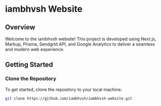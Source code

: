 # iambhvsh Website

## Overview

Welcome to the iambhvsh website! This project is developed using Next.js, Markup, Prisma, Sendgrid API, and Google Analytics to deliver a seamless and modern web experience.

## Getting Started

### Clone the Repository

To get started, clone the repository to your local machine:

```bash
git clone https://github.com/iambhvsh/iambhvsh-website.git

